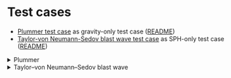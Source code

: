 # Test cases

* [Plummer test case](plummer/) as gravity-only test case ([README](plummer/README.md))
* [Taylor-von Neumann-Sedov blast wave test case](sedov/) as SPH-only test case ([README](sedov/README.md))

<details>
 <summary>
   Plummer
 </summary>

* refer to [this testcase](plummer/) ([README](plummer/README.md))
* Plummer model: four GPUs with dynamic load balancing every 10th step (top: lebesgue, bottom: hilbert)

<img src="../documents/4proc_plummer_dynamic.gif" alt="Plummer sample" width="100%"/>

The Plummer model is a gravity only test case, the distribution is stable over time enabling the validation as shown in the following picture.

<img src="../documents/figures/long_pl_N10000000_sfc1D_np4_mass_quantiles.png" alt="Plummer sample" width="100%"/>

</details>


<details>
 <summary>
   Taylor–von Neumann–Sedov blast wave
 </summary>

* refer to [this testcase](sedov/) ([README](sedov/README.md))
* Sedov explosion: one and two GPUs

<img src="../documents/sedov_sample_movie.gif" alt="Sedov sample" width="100%"/>

The density in dependence of the radius for t = 0.06 and the semi-analytical solution as comparison.

<img src="../documents/figures/sedov_N171_sfc1D_np8_density.png" alt="Sedov sample" width="100%"/>

</details>
